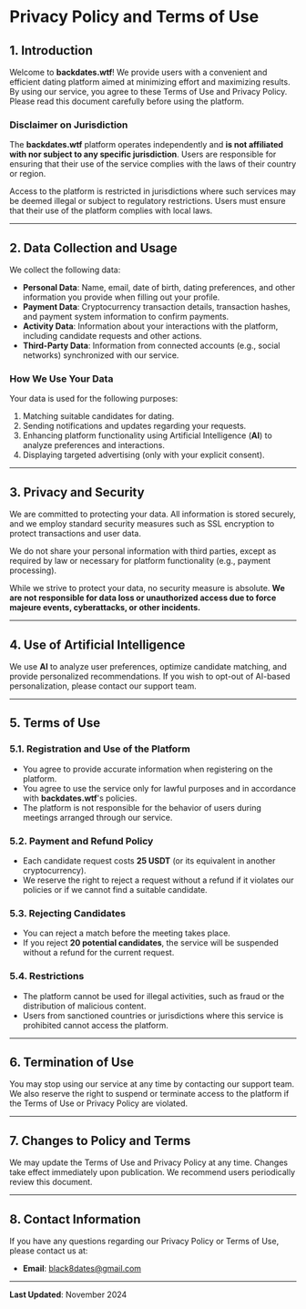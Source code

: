 # Privacy Policy and Terms of Use

## 1. Introduction

Welcome to **backdates.wtf**! We provide users with a convenient and efficient dating platform aimed at minimizing effort and maximizing results. By using our service, you agree to these Terms of Use and Privacy Policy. Please read this document carefully before using the platform.

### Disclaimer on Jurisdiction

The **backdates.wtf** platform operates independently and **is not affiliated with nor subject to any specific jurisdiction**. Users are responsible for ensuring that their use of the service complies with the laws of their country or region.

Access to the platform is restricted in jurisdictions where such services may be deemed illegal or subject to regulatory restrictions. Users must ensure that their use of the platform complies with local laws.

---

## 2. Data Collection and Usage

We collect the following data:

- **Personal Data**: Name, email, date of birth, dating preferences, and other information you provide when filling out your profile.
- **Payment Data**: Cryptocurrency transaction details, transaction hashes, and payment system information to confirm payments.
- **Activity Data**: Information about your interactions with the platform, including candidate requests and other actions.
- **Third-Party Data**: Information from connected accounts (e.g., social networks) synchronized with our service.

### How We Use Your Data

Your data is used for the following purposes:

1. Matching suitable candidates for dating.
2. Sending notifications and updates regarding your requests.
3. Enhancing platform functionality using Artificial Intelligence (**AI**) to analyze preferences and interactions.
4. Displaying targeted advertising (only with your explicit consent).

---

## 3. Privacy and Security

We are committed to protecting your data. All information is stored securely, and we employ standard security measures such as SSL encryption to protect transactions and user data.

We do not share your personal information with third parties, except as required by law or necessary for platform functionality (e.g., payment processing).

While we strive to protect your data, no security measure is absolute. **We are not responsible for data loss or unauthorized access due to force majeure events, cyberattacks, or other incidents.**

---

## 4. Use of Artificial Intelligence

We use **AI** to analyze user preferences, optimize candidate matching, and provide personalized recommendations. If you wish to opt-out of AI-based personalization, please contact our support team.

---

## 5. Terms of Use

### 5.1. Registration and Use of the Platform

- You agree to provide accurate information when registering on the platform.
- You agree to use the service only for lawful purposes and in accordance with **backdates.wtf**'s policies.
- The platform is not responsible for the behavior of users during meetings arranged through our service.

### 5.2. Payment and Refund Policy

- Each candidate request costs **25 USDT** (or its equivalent in another cryptocurrency).
- We reserve the right to reject a request without a refund if it violates our policies or if we cannot find a suitable candidate.

### 5.3. Rejecting Candidates

- You can reject a match before the meeting takes place.
- If you reject **20 potential candidates**, the service will be suspended without a refund for the current request.

### 5.4. Restrictions

- The platform cannot be used for illegal activities, such as fraud or the distribution of malicious content.
- Users from sanctioned countries or jurisdictions where this service is prohibited cannot access the platform.

---

## 6. Termination of Use

You may stop using our service at any time by contacting our support team. We also reserve the right to suspend or terminate access to the platform if the Terms of Use or Privacy Policy are violated.

---

## 7. Changes to Policy and Terms

We may update the Terms of Use and Privacy Policy at any time. Changes take effect immediately upon publication. We recommend users periodically review this document.

---

## 8. Contact Information

If you have any questions regarding our Privacy Policy or Terms of Use, please contact us at:

- **Email**: [black8dates@gmail.com](mailto:black8dates@gmail.com)

---

**Last Updated**: November 2024
